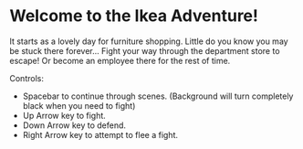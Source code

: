 # Welcome to the Ikea Adventure!

It starts as a lovely day for furniture shopping. Little do you know you may be stuck there forever...
Fight your way through the department store to escape! Or become an employee there for the rest of time.

Controls:
  - Spacebar to continue through scenes. (Background will turn completely black when you need to fight)
  - Up Arrow key to fight.
  - Down Arrow key to defend.
  - Right Arrow key to attempt to flee a fight.
